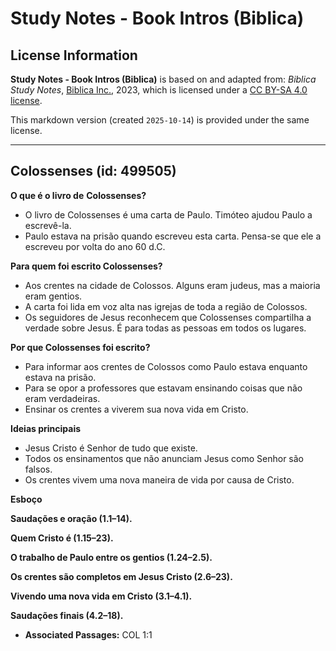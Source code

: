 # Study Notes - Book Intros (Biblica)

## License Information

**Study Notes - Book Intros (Biblica)** is based on and adapted from: _Biblica Study Notes_, [Biblica Inc.](https://www.biblica.com/), 2023, which is licensed under a [CC BY-SA 4.0 license](https://creativecommons.org/licenses/by-sa/4.0/legalcode.en).

This markdown version (created `2025-10-14`) is provided under the same license.



--------------------------------

## Colossenses (id: 499505)

**O que é o livro de** **Colossenses?**

* O livro de Colossenses é uma carta de Paulo. Timóteo ajudou Paulo a escrevê\-la.
* Paulo estava na prisão quando escreveu esta carta. Pensa\-se que ele a escreveu por volta do ano 60 d.C.

**Para quem foi escrito Colossenses?**

* Aos crentes na cidade de Colossos. Alguns eram judeus, mas a maioria eram gentios.
* A carta foi lida em voz alta nas igrejas de toda a região de Colossos.
* Os seguidores de Jesus reconhecem que Colossenses compartilha a verdade sobre Jesus. É para todas as pessoas em todos os lugares.

**Por que Colossenses foi escrito?**

* Para informar aos crentes de Colossos como Paulo estava enquanto estava na prisão.
* Para se opor a professores que estavam ensinando coisas que não eram verdadeiras.
* Ensinar os crentes a viverem sua nova vida em Cristo.

**Ideias principais**

* Jesus Cristo é Senhor de tudo que existe.
* Todos os ensinamentos que não anunciam Jesus como Senhor são falsos.
* Os crentes vivem uma nova maneira de vida por causa de Cristo.

**Esboço**

**Saudações e oração (1\.1–14\).**

**Quem Cristo é (1\.15–23\).**

**O trabalho de Paulo entre os gentios (1\.24–2\.5\).**

**Os crentes são completos em Jesus Cristo (2\.6–23\).**

**Vivendo uma nova vida em Cristo (3\.1–4\.1\).**

**Saudações finais (4\.2–18\).**

* **Associated Passages:** COL 1:1

